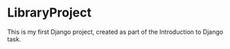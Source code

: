 # LibraryProject

This is my first Django project, created as part of the Introduction to Django task.
